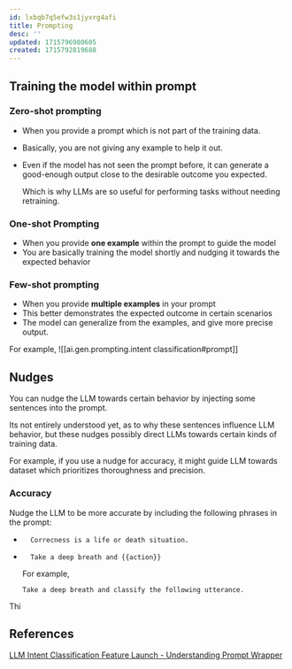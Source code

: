 ```yaml
---
id: lxbqb7q5efw3s1jyxrg4afi
title: Prompting
desc: ''
updated: 1715796980605
created: 1715792819688
---
```



## Training the model within prompt 

### Zero-shot prompting

- When you provide a prompt which is not part of the training data.
- Basically, you are not giving any example to help it out.
- Even if the model has not seen the prompt before, it can generate a good-enough output close to the desirable outcome you expected.

    Which is why LLMs are so useful for performing tasks without needing retraining.

### One-shot Prompting

- When you provide **one example** within the prompt to guide the model
- You are basically training the model shortly and nudging it towards the expected behavior

### Few-shot prompting

- When you provide **multiple examples** in your prompt
- This better demonstrates the expected outcome in certain scenarios
- The model can generalize from the examples, and give more precise output.


For example, 
![[ai.gen.prompting.intent classification#prompt]]


## Nudges

You can nudge the LLM towards certain behavior by injecting some sentences into the prompt. 

Its not entirely understood yet, as to why these sentences influence LLM behavior, but these nudges possibly direct LLMs towards certain kinds of training data.

For example, if you use a nudge for accuracy, it might guide LLM towards dataset which prioritizes thoroughness and precision.

### Accuracy

Nudge the LLM to be more accurate by including the following phrases in the prompt:


* ```prompt
    Correcness is a life or death situation.
    ```


* ```prompt
    Take a deep breath and {{action}}
    ```

    For example,

    ```prompt
    Take a deep breath and classify the following utterance. 
    ```

Thi

## References

[LLM Intent Classification Feature Launch - Understanding Prompt Wrapper](https://youtu.be/47HgM-TmFBc?si=KY-iAgdsfRZ3tWZo&t=146)
